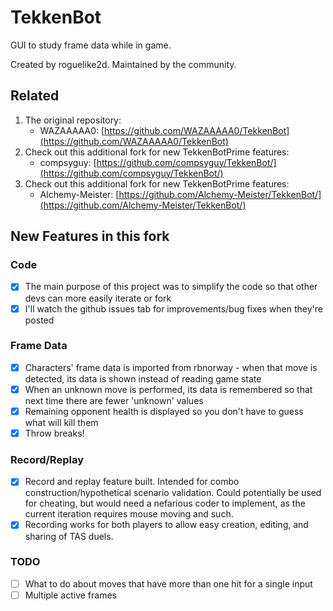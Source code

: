 # TekkenBot

GUI to study frame data while in game.

Created by roguelike2d. Maintained by the community.

## Related

1. The original repository:
    - WAZAAAAA0: [https://github.com/WAZAAAAA0/TekkenBot](https://github.com/WAZAAAAA0/TekkenBot)
2. Check out this additional fork for new TekkenBotPrime features:
    - compsyguy: [https://github.com/compsyguy/TekkenBot/](https://github.com/compsyguy/TekkenBot/)
3. Check out this additional fork for new TekkenBotPrime features:
    - Alchemy-Meister: [https://github.com/Alchemy-Meister/TekkenBot/](https://github.com/Alchemy-Meister/TekkenBot/)

## New Features in this fork

### Code

-   [x] The main purpose of this project was to simplify the code so that other devs can more easily iterate or fork
-   [x] I'll watch the github issues tab for improvements/bug fixes when they're posted

### Frame Data

-   [x] Characters' frame data is imported from rbnorway - when that move is detected, its data is shown instead of reading game state
-   [x] When an unknown move is performed, its data is remembered so that next time there are fewer 'unknown' values
-   [x] Remaining opponent health is displayed so you don't have to guess what will kill them
-   [x] Throw breaks!

### Record/Replay

-   [x] Record and replay feature built. Intended for combo construction/hypothetical scenario validation. Could potentially be used for cheating, but would need a nefarious coder to implement, as the current iteration requires mouse moving and such.
-   [x] Recording works for both players to allow easy creation, editing, and sharing of TAS duels.

### TODO

-   [ ] What to do about moves that have more than one hit for a single input
-   [ ] Multiple active frames
